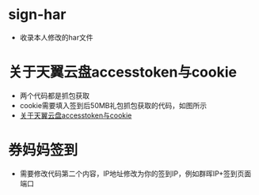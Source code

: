 # sign-har
* 收录本人修改的har文件

# 关于天翼云盘accesstoken与cookie
* 两个代码都是抓包获取
* cookie需要填入签到后50MB礼包抓包获取的代码，如图所示
* [关于天翼云盘accesstoken与cookie](https://s3.bmp.ovh/imgs/2023/06/13/9d7c621407cb6c8d.png)

# 券妈妈签到
* 需要修改代码第二个内容，IP地址修改为你的签到IP，例如群晖IP+签到页面端口

